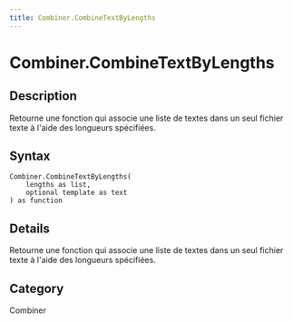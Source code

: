 ```yaml
---
title: Combiner.CombineTextByLengths
---
```


# Combiner.CombineTextByLengths


## Description

Retourne une fonction qui associe une liste de textes dans un seul fichier texte à l&#39;aide des longueurs spécifiées.


## Syntax

```powerquery
Combiner.CombineTextByLengths(
    lengths as list,
    optional template as text
) as function
```


## Details

Retourne une fonction qui associe une liste de textes dans un seul fichier texte à l'aide des longueurs spécifiées.



## Category
Combiner
